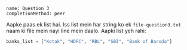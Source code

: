 ```ngMeta
name: Question 3
completionMethod: peer
```

Aapke paas ek list hai. Iss list mein har string ko ek `file-question3.txt` naam ki file mein nayi line mein daalo. Aapki list yeh rahi:

```python
banks_list = ["Kotak", "HDFC", "RBL", "SBI", "Bank of Baroda"]
```